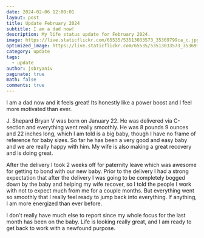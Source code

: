 ```yaml
---
date: 2024-02-06 12:00:01
layout: post
title: Update February 2024
subtitle: I am a dad now!
description: My life status update for February 2024.
image: https://live.staticflickr.com/65535/53513033573_35369799ca_c.jpg
optimized_image: https://live.staticflickr.com/65535/53513033573_35369799ca_c.jpg
category: update
tags:
  - update
author: jsbryaniv
paginate: true
math: false
comments: true
---
```


I am a dad now and it feels great! Its honestly like a power boost and I feel more motivated than ever.

J. Shepard Bryan V was born on January 22. He was delivered via C-section and everything went really smoothly. He was 8 pounds 9 ounces and 22 inches long, which I am told is a big baby, though I have no frame of reference for baby sizes. So far he has been a very good and easy baby and we are really happy with him. My wife is also making a great recovery and is doing great.

After the delivery I took 2 weeks off for paternity leave which was awesome for getting to bond with our new baby. Prior to the delivery I had a strong expectation that after the delivery I was going to be completely bogged down by the baby and helping my wife recover, so I told the people I work with not to expect much from me for a couple months. But everything went so smoothly that I really feel ready to jump back into everything. If anything, I am more energized than ever before.

I don't really have much else to report since my whole focus for the last month has been on the baby. Life is looking really great, and I am ready to get back to work with a newfound purpose.
